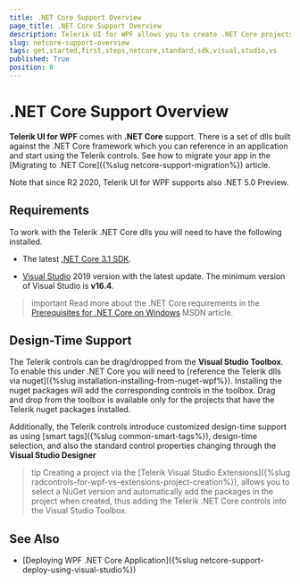 ```yaml
---
title: .NET Core Support Overview 
page_title: .NET Core Support Overview 
description: Telerik UI for WPF allows you to create .NET Core projects. 
slug: netcore-support-overview
tags: get,started,first,steps,netcore,standard,sdk,visual,studio,vs
published: True
position: 0
---
```


# .NET Core Support Overview 

__Telerik UI for WPF__ comes with __.NET Core__ support. There is a set of dlls built against the .NET Core framework which you can reference in an application and start using the Telerik controls. See how to migrate your app in the [Migrаting to .NET Core]({%slug netcore-support-migration%}) article.

Note that since R2 2020, Telerik UI for WPF supports also .NET 5.0 Preview.

## Requirements

To work with the Telerik .NET Core dlls you will need to have the following installed.

* The latest [.NET Core 3.1 SDK](https://dotnet.microsoft.com/download/dotnet-core/3.1).

* [Visual Studio](https://visualstudio.microsoft.com/downloads/) 2019 version with the latest update. The minimum version of Visual Studio is __v16.4__. 

>important Read more about the .NET Core requirements in the [Prerequisites for .NET Core on Windows](https://docs.microsoft.com/en-us/dotnet/core/windows-prerequisites?tabs=netcore2x) MSDN article.

## Design-Time Support

The Telerik controls can be drag/dropped from the __Visual Studio Toolbox__. To enable this under .NET Core you will need to [reference the Telerik dlls via nuget]({%slug installation-installing-from-nuget-wpf%}). Installing the nuget packages will add the corresponding controls in the toolbox. Drag and drop from the toolbox is available only for the projects that have the Telerik nuget packages installed.

Additionally, the Telerik controls introduce customized design-time support as using [smart tags]({%slug common-smart-tags%}), design-time selection, and also the standard control properties changing through the __Visual Studio Designer__

>tip Creating a project via the [Telerik Visual Studio Extensions]({%slug radcontrols-for-wpf-vs-extensions-project-creation%}), allows you to select a NuGet version and automatically add the packages in the project when created, thus adding the Telerik .NET Core controls into the Visual Studio Toolbox.

## See Also

* [Deploying WPF .NET Core Application]({%slug netcore-support-deploy-using-visual-studio%})
